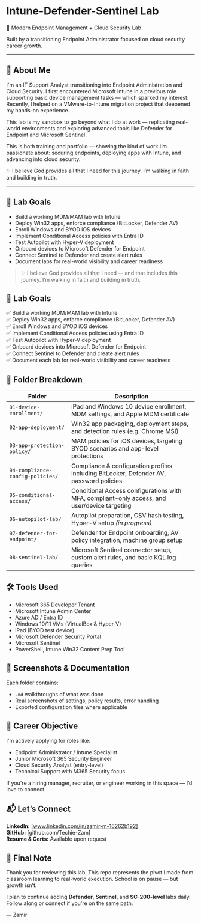 # Intune-Defender-Sentinel Lab  
🔐 Modern Endpoint Management + Cloud Security Lab  

Built by a transitioning Endpoint Administrator focused on cloud security career growth.

---

## 👋 About Me  
I'm an IT Support Analyst transitioning into Endpoint Administration and Cloud Security. I first encountered Microsoft Intune in a previous role supporting basic device management tasks — which sparked my interest. Recently, I helped on a VMware-to-Intune migration project that deepened my hands-on experience.

This lab is my sandbox to go beyond what I do at work — replicating real-world environments and exploring advanced tools like Defender for Endpoint and Microsoft Sentinel.

This is both training and portfolio — showing the kind of work I’m passionate about: securing endpoints, deploying apps with Intune, and advancing into cloud security.

✨ I believe God provides all that I need for this journey. I’m walking in faith and building in truth.

---

## 🧪 Lab Goals  
- Build a working MDM/MAM lab with Intune  
- Deploy Win32 apps, enforce compliance (BitLocker, Defender AV)  
- Enroll Windows and BYOD iOS devices  
- Implement Conditional Access policies with Entra ID  
- Test Autopilot with Hyper-V deployment  
- Onboard devices to Microsoft Defender for Endpoint  
- Connect Sentinel to Defender and create alert rules  
- Document labs for real-world visibility and career readiness  


> ✨ I believe God provides all that I need — and that includes this journey. I’m walking in faith and building in truth.


## 🧪 Lab Goals

✅ Build a working MDM/MAM lab with Intune  
✅ Deploy Win32 apps, enforce compliance (BitLocker, Defender AV)  
✅ Enroll Windows and BYOD iOS devices  
✅ Implement Conditional Access policies using Entra ID  
✅ Test Autopilot with Hyper-V deployment  
✅ Onboard devices into Microsoft Defender for Endpoint  
✅ Connect Sentinel to Defender and create alert rules  
✅ Document each lab for real-world visibility and career readiness  


## 📁 Folder Breakdown

| Folder | Description |
|--------|-------------|
| `01-device-enrollment/` | iPad and Windows 10 device enrollment, MDM settings, and Apple MDM certificate |
| `02-app-deployment/` | Win32 app packaging, deployment steps, and detection rules (e.g. Chrome MSI) |
| `03-app-protection-policy/` | MAM policies for iOS devices, targeting BYOD scenarios and app-level protections |
| `04-compliance-config-policies/` | Compliance & configuration profiles including BitLocker, Defender AV, password policies |
| `05-conditional-access/` | Conditional Access configurations with MFA, compliant-only access, and user/device targeting |
| `06-autopilot-lab/` | Autopilot preparation, CSV hash testing, Hyper-V setup *(in progress)* |
| `07-defender-for-endpoint/` | Defender for Endpoint onboarding, AV policy integration, machine group setup |
| `08-sentinel-lab/` | Microsoft Sentinel connector setup, custom alert rules, and basic KQL log queries |

## 🛠 Tools Used

- Microsoft 365 Developer Tenant
- Microsoft Intune Admin Center
- Azure AD / Entra ID
- Windows 10/11 VMs (VirtualBox & Hyper-V)
- iPad (BYOD test device)
- Microsoft Defender Security Portal
- Microsoft Sentinel
- PowerShell, Intune Win32 Content Prep Tool


## 📸 Screenshots & Documentation

Each folder contains:
- `.md` walkthroughs of what was done
- Real screenshots of settings, policy results, error handling
- Exported configuration files where applicable

## 🚀 Career Objective

I'm actively applying for roles like:
- Endpoint Administrator / Intune Specialist  
- Junior Microsoft 365 Security Engineer  
- Cloud Security Analyst (entry-level)  
- Technical Support with M365 Security focus

If you're a hiring manager, recruiter, or engineer working in this space — I’d love to connect.


## 📬 Let’s Connect

**LinkedIn:** [www.linkedin.com/in/zamir-m-16262b192]  
**GitHub:** [github.com/Techie-Zam]  
**Resume & Certs:** Available upon request


## 🙏 Final Note

Thank you for reviewing this lab. This repo represents the pivot I made from classroom learning to real-world execution. School is on pause — but growth isn’t.

I plan to continue adding **Defender**, **Sentinel**, and **SC-200-level** labs daily. Follow along or connect if you're on the same path.

— Zamir
